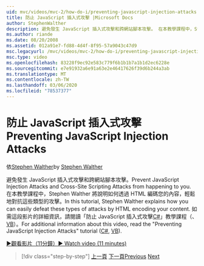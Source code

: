 ```yaml
---
uid: mvc/videos/mvc-2/how-do-i/preventing-javascript-injection-attacks
title: 防止 JavaScript 插入式攻擊 |Microsoft Docs
author: StephenWalther
description: 避免發生 JavaScript 插入式攻擊和跨網站腳本攻擊。 在本教學課程中，Stephen Walther 將說明您可以如何輕鬆地取消 。
ms.author: riande
ms.date: 08/20/2008
ms.assetid: 012a91e7-fd88-4d4f-8f95-57a9043c47d9
msc.legacyurl: /mvc/videos/mvc-2/how-do-i/preventing-javascript-injection-attacks
msc.type: video
ms.openlocfilehash: 83228f9ec92e583c779f6b1b1b7a1b1d2ec6228e
ms.sourcegitcommit: e7e91932a6e91a63e2e46417626f39d6b244a3ab
ms.translationtype: MT
ms.contentlocale: zh-TW
ms.lasthandoff: 03/06/2020
ms.locfileid: "78537377"
---
```

# <a name="preventing-javascript-injection-attacks"></a><span data-ttu-id="9a34c-104">防止 JavaScript 插入式攻擊</span><span class="sxs-lookup"><span data-stu-id="9a34c-104">Preventing JavaScript Injection Attacks</span></span>

<span data-ttu-id="9a34c-105">依[Stephen Walther](https://github.com/StephenWalther)</span><span class="sxs-lookup"><span data-stu-id="9a34c-105">by [Stephen Walther](https://github.com/StephenWalther)</span></span>

<span data-ttu-id="9a34c-106">避免發生 JavaScript 插入式攻擊和跨網站腳本攻擊。</span><span class="sxs-lookup"><span data-stu-id="9a34c-106">Prevent JavaScript Injection Attacks and Cross-Site Scripting Attacks from happening to you.</span></span> <span data-ttu-id="9a34c-107">在本教學課程中，Stephen Walther 將說明如何透過 HTML 編碼您的內容，輕鬆地對抗這些類型的攻擊。</span><span class="sxs-lookup"><span data-stu-id="9a34c-107">In this tutorial, Stephen Walther explains how you can easily defeat these types of attacks by HTML encoding your content.</span></span> <span data-ttu-id="9a34c-108">如需這段影片的詳細資訊，請閱讀「防止 JavaScript 插入式攻擊[C#](../../../overview/older-versions-1/security/preventing-javascript-injection-attacks-cs.md)」教學課程（、 [VB](../../../overview/older-versions-1/security/preventing-javascript-injection-attacks-vb.md)）。</span><span class="sxs-lookup"><span data-stu-id="9a34c-108">For additional information about this video, read the "Preventing JavaScript Injection Attacks" tutorial ([C#](../../../overview/older-versions-1/security/preventing-javascript-injection-attacks-cs.md), [VB](../../../overview/older-versions-1/security/preventing-javascript-injection-attacks-vb.md)).</span></span>

[<span data-ttu-id="9a34c-109">&#9654;觀看影片（11分鐘）</span><span class="sxs-lookup"><span data-stu-id="9a34c-109">&#9654; Watch video (11 minutes)</span></span>](https://channel9.msdn.com/Blogs/ASP-NET-Site-Videos/preventing-javascript-injection-attacks)

> [!div class="step-by-step"]
> <span data-ttu-id="9a34c-110">[上一頁](an-introduction-to-url-routing.md)
> [下一頁](creating-unit-tests-for-aspnet-mvc-applications.md)</span><span class="sxs-lookup"><span data-stu-id="9a34c-110">[Previous](an-introduction-to-url-routing.md)
[Next](creating-unit-tests-for-aspnet-mvc-applications.md)</span></span>
